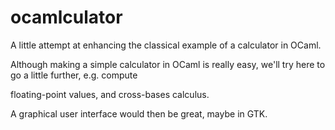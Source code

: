 ocamlculator
============

A little attempt at enhancing the classical example of a calculator in OCaml.

Although making a simple calculator in OCaml is really easy, we'll try here to go a little further, e.g. compute

floating-point values, and cross-bases calculus.

A graphical user interface would then be great, maybe in GTK.



